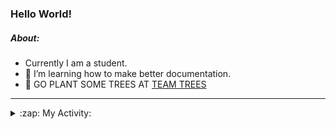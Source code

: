 ### Hello World!

##### About:
- Currently I am a student.
- 🌱 I’m learning how to make better documentation.
- 🌱 GO PLANT SOME TREES AT [TEAM TREES](https://teamtrees.org/)

---
<details>
  <summary>:zap: My Activity:</summary>
  
<!--START_SECTION:waka-->
![Code Time](http://img.shields.io/badge/Code%20Time-1%2C156%20hrs%2011%20mins-blue)

**I'm a Night 🦉** 

```text
🌞 Morning                1814 commits        ██░░░░░░░░░░░░░░░░░░░░░░░   09.98 % 
🌆 Daytime                6208 commits        █████████░░░░░░░░░░░░░░░░   34.17 % 
🌃 Evening                5163 commits        ███████░░░░░░░░░░░░░░░░░░   28.41 % 
🌙 Night                  4985 commits        ███████░░░░░░░░░░░░░░░░░░   27.44 % 
```
📅 **I'm Most Productive on Wednesday** 

```text
Monday                   2603 commits        ████░░░░░░░░░░░░░░░░░░░░░   14.33 % 
Tuesday                  2476 commits        ███░░░░░░░░░░░░░░░░░░░░░░   13.63 % 
Wednesday                4230 commits        ██████░░░░░░░░░░░░░░░░░░░   23.28 % 
Thursday                 2324 commits        ███░░░░░░░░░░░░░░░░░░░░░░   12.79 % 
Friday                   1837 commits        ███░░░░░░░░░░░░░░░░░░░░░░   10.11 % 
Saturday                 1604 commits        ██░░░░░░░░░░░░░░░░░░░░░░░   08.83 % 
Sunday                   3096 commits        ████░░░░░░░░░░░░░░░░░░░░░   17.04 % 
```


📊 **This Week I Spent My Time On** 

```text
🔥 Editors: 
VS Code                  2 hrs 31 mins       █████████████████████████   100.00 % 

🐱‍💻 Projects: 
praise                   2 hrs 30 mins       █████████████████████████   99.20 % 
CSF31                    1 min               ░░░░░░░░░░░░░░░░░░░░░░░░░   00.80 % 
```


 Last Updated on 08/08/2023 11:09:59 UTC
<!--END_SECTION:waka-->
</details>
